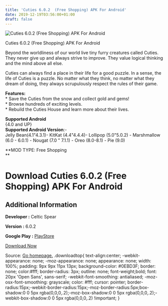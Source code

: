 ```yaml
---
title: 'Cuties 6.0.2  (Free Shopping) APK For Android'
date: 2019-12-19T03:56:00+01:00
draft: false
---
```


![Cuties 6.0.2  (Free Shopping) APK For Android](https://i2.wp.com/apkhome.net/wp-content/uploads/2019/11/Cuties-6.0.2--Free-Shopping.png "Cuties 6.0.2  (Free Shopping) APK For Android")

  

Cuties 6.0.2  (Free Shopping) APK For Android

Beyond the worldliness of our world live tiny furry creatures called Cuties. They never give up and always strive to improve. They value logical thinking and the mind above all else.

Cuties can always find a place in their life for a good puzzle. In a sense, the life of Cuties is a puzzle. No matter what they think, no matter what they dream of doing, they always scrupulously respect the rules of their game.

**Features:**  
\* Save the Cuties from the snow and collect gold and gems!  
\* Browse hundreds of exciting levels.  
\* Rebuild the Cuties House and learn more about their lives.

**Supported Android**  
{4.0 and UP}  
**Supported Android Version**:-  
Jelly Bean(4.1"4.3.1)- KitKat (4.4"4.4.4)- Lollipop (5.0"5.0.2) - Marshmallow (6.0 - 6.0.1) - Nougat (7.0 " 7.1.1) - Oreo (8.0-8.1) - Pie (9.0)

**MOD TYPE: Free Shopping  
**

Download Cuties 6.0.2  (Free Shopping) APK For Android
==========================================================

Additional Information
----------------------

**Developer :** Celtic Spear

**Version :** 6.0.2

**Google Play :** [PlayStore](https://play.google.com/store/apps/details?id=com.celticspear.blackies)

  

[Download Now](https://store4app.co/post/cuties-6-0-2-od-free-shopping-apk-for-android_1574451753)

  
Source: [Go homepage.](https://store4app.co/post/cuties-6-0-2-od-free-shopping-apk-for-android_1574451753) .downloadtop{ text-align:center; -webkit-appearance: none; -moz-appearance: none; appearance: none; width: 100%; padding: 9px 9px 11px 13px; background-color: #0EBD3F; border: none; color:#fff; border-radius: 3px; outline: none; font-weight;bold; font: 20px 'Open Sans', sans-serif; -webkit-font-smoothing: antialiased; -moz-osx-font-smoothing: grayscale; color: #fff; cursor: pointer; border-radius:15px;-webkit-border-radius:15px;-moz-border-radius:5px;box-shadow:0 0 5px rgba(0,0,0,.2);-moz-box-shadow:0 0 5px rgba(0,0,0,.2);-webkit-box-shadow:0 0 5px rgba(0,0,0,.2) !important; }